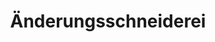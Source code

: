 ---
title: "Änderungsschneiderei"
url: /fulda/aenderungsschneiderei-kanalstrasse/
shop: Kleidung
---